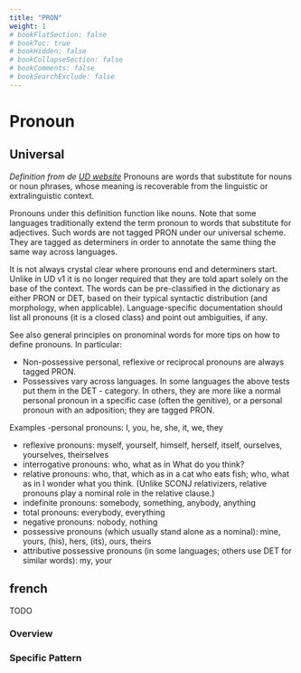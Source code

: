 ```yaml
---
title: "PRON"
weight: 1
# bookFlatSection: false
# bookToc: true
# bookHidden: false
# bookCollapseSection: false
# bookComments: false
# bookSearchExclude: false
---
```


# Pronoun  

##  Universal  

*Definition from de [UD website](https://universaldependencies.org/u/pos/¨RON.html)*
Pronouns are words that substitute for nouns or noun phrases, whose meaning is recoverable from the linguistic or extralinguistic context.

Pronouns under this definition function like nouns. Note that some languages traditionally extend the term pronoun to words that substitute for adjectives. Such words are not tagged PRON under our universal scheme. They are tagged as determiners in order to annotate the same thing the same way across languages.

It is not always crystal clear where pronouns end and determiners start. Unlike in UD v1 it is no longer required that they are told apart solely on the base of the context. The words can be pre-classified in the dictionary as either PRON or DET, based on their typical syntactic distribution (and morphology, when applicable). Language-specific documentation should list all pronouns (it is a closed class) and point out ambiguities, if any.

See also general principles on pronominal words for more tips on how to define pronouns. In particular:
- Non-possessive personal, reflexive or reciprocal pronouns are always tagged PRON.
- Possessives vary across languages. In some languages the above tests put them in the DET - category. In others, they are more like a normal personal pronoun in a specific case (often the genitive), or a personal pronoun with an adposition; they are tagged PRON.


Examples
-personal pronouns: I, you, he, she, it, we, they
- reflexive pronouns: myself, yourself, himself, herself, itself, ourselves, yourselves, theirselves
- interrogative pronouns: who, what as in What do you think?
- relative pronouns: who, that, which as in a cat who eats fish; who, what as in I wonder what you think. (Unlike SCONJ relativizers, relative pronouns play a nominal role in the relative clause.)
- indefinite pronouns: somebody, something, anybody, anything
- total pronouns: everybody, everything
- negative pronouns: nobody, nothing
- possessive pronouns (which usually stand alone as a nominal): mine, yours, (his), hers, (its), ours, theirs
- attributive possessive pronouns (in some languages; others use DET for similar words): my, your



## french

TODO
### Overview

### Specific Pattern


